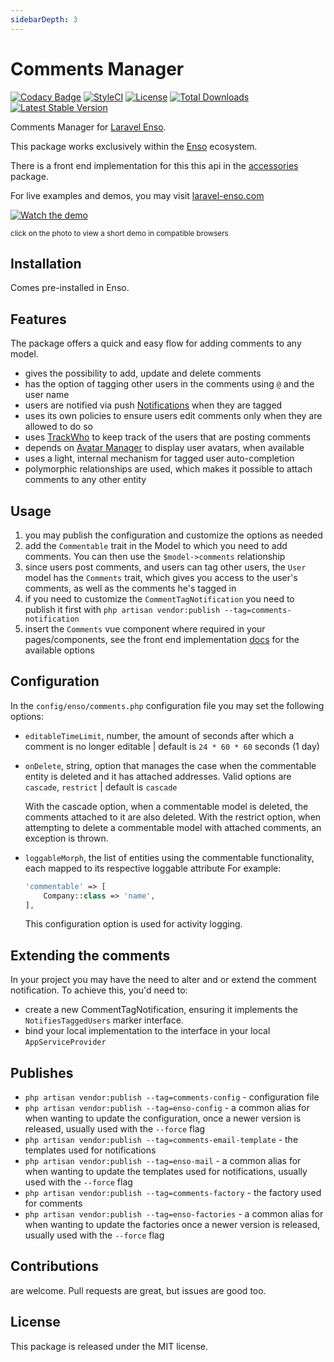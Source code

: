 ```yaml
---
sidebarDepth: 3
---
```


# Comments Manager

[![Codacy Badge](https://api.codacy.com/project/badge/Grade/d96ab52d782d46b9a94e00ea6059b34c)](https://www.codacy.com/app/laravel-enso/CommentsManager?utm_source=github.com&utm_medium=referral&utm_content=laravel-enso/CommentsManager&utm_campaign=badger)
[![StyleCI](https://styleci.io/repos/85583597/shield?branch=master)](https://styleci.io/repos/85583597)
[![License](https://poser.pugx.org/laravel-enso/commentsmanager/license)](https://packagist.org/packages/laravel-enso/commentsmanager)
[![Total Downloads](https://poser.pugx.org/laravel-enso/commentsmanager/downloads)](https://packagist.org/packages/laravel-enso/commentsmanager)
[![Latest Stable Version](https://poser.pugx.org/laravel-enso/commentsmanager/version)](https://packagist.org/packages/laravel-enso/commentsmanager)

Comments Manager for [Laravel Enso](https://github.com/laravel-enso/Enso).

This package works exclusively within the [Enso](https://github.com/laravel-enso/Enso) ecosystem.

There is a front end implementation for this this api in the [accessories](https://github.com/enso-ui/accessories) package.

For live examples and demos, you may visit [laravel-enso.com](https://www.laravel-enso.com)

[![Watch the demo](https://laravel-enso.github.io/commentsmanager/screenshots/bulma_018_thumb.png)](https://laravel-enso.github.io/commentsmanager/videos/bulma_demo_01.webm)

<sup>click on the photo to view a short demo in compatible browsers</sup>

## Installation

Comes pre-installed in Enso.

## Features

The package offers a quick and easy flow for adding comments to any model.

- gives the possibility to add, update and delete comments
- has the option of tagging other users in the comments using `@` and the user name
- users are notified via push [Notifications](https://github.com/laravel-enso/Notifications) when they are tagged
- uses its own policies to ensure users edit comments only when they are allowed to do so
- uses [TrackWho](https://github.com/laravel-enso/TrackWho) to keep track of the users that are posting comments
- depends on [Avatar Manager](https://github.com/laravel-enso/AvatarManager) to display user avatars, when available
- uses a light, internal mechanism for tagged user auto-completion
- polymorphic relationships are used, which makes it possible to attach comments to any other entity

## Usage

1. you may publish the configuration and customize the options as needed
2. add the `Commentable` trait in the Model to which you need to add comments. 
    You can then use the `$model->comments` relationship
3. since users post comments, and users can tag other users, the `User` model has the `Comments` trait, 
    which gives you access to the user's comments, as well as the comments he's tagged in 
4. if you need to customize the `CommentTagNotification` you need to publish it first with
    `php artisan vendor:publish --tag=comments-notification`
5. insert the `Comments` vue component where required in your pages/components, see the 
   front end implementation [docs](https://docs.laravel-enso.com/frontend/accessories.html#comments) for the available options

## Configuration
In the `config/enso/comments.php` configuration file you may set the following options:

- `editableTimeLimit`, number, the amount of seconds after which a comment is no longer editable | default is `24 * 60 * 60` seconds (1 day)
- `onDelete`, string, option that manages the case when the commentable entity is deleted and it has attached addresses.
Valid options are `cascade`, `restrict` | default is `cascade`

    With the cascade option, when a commentable model is deleted, the comments attached to it are also deleted. 
    With the restrict option,  when attempting to delete a commentable model with attached comments, an exception is thrown.
    
- `loggableMorph`, the list of entities using the commentable functionality, each mapped to its respective loggable attribute
For example: 
    ```php
    'commentable' => [
        Company::class => 'name',
    ],
    ```

   This configuration option is used for activity logging.

## Extending the comments

In your project you may have the need to alter and or extend the comment notification.
To achieve this, you'd need to:
- create a new CommentTagNotification, ensuring it implements the `NotifiesTaggedUsers` marker interface. 
- bind your local implementation to the interface in your local `AppServiceProvider`

## Publishes
- `php artisan vendor:publish --tag=comments-config` - configuration file
- `php artisan vendor:publish --tag=enso-config` - a common alias for when wanting to update the configuration,
once a newer version is released, usually used with the `--force` flag
- `php artisan vendor:publish --tag=comments-email-template` - the templates used for notifications
- `php artisan vendor:publish --tag=enso-mail` - a common alias for when wanting to update the templates 
used for notifications, usually used with the `--force` flag
- `php artisan vendor:publish --tag=comments-factory` - the factory used for comments
- `php artisan vendor:publish --tag=enso-factories` - a common alias for when wanting to update the factories 
once a newer version is released, usually used with the `--force` flag

## Contributions

are welcome. Pull requests are great, but issues are good too.

## License

This package is released under the MIT license.
